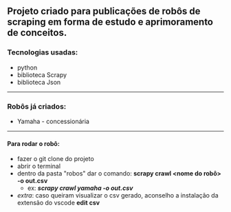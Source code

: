 Projeto criado para publicações de robôs de scraping em forma de estudo e aprimoramento de conceitos.
----
### Tecnologias usadas:
- python
- biblioteca Scrapy
- biblioteca Json
----
### Robôs já criados:
- Yamaha - concessionária
----
#### Para rodar o robô:
- fazer o git clone do projeto
- abrir o terminal
- dentro da pasta "robos" dar o comando: **scrapy crawl <nome do robô> -o out.csv** 
  - ex: ***scrapy crawl yamaha -o out.csv***
- _extra_: caso queiram visualizar o csv gerado, aconselho a instalação da extensão do vscode **edit csv**
